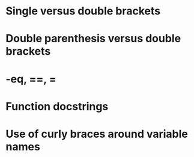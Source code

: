# Single versus double brackets

# Double parenthesis versus double brackets

# -eq, ==, =

# Function docstrings

# Use of curly braces around variable names
